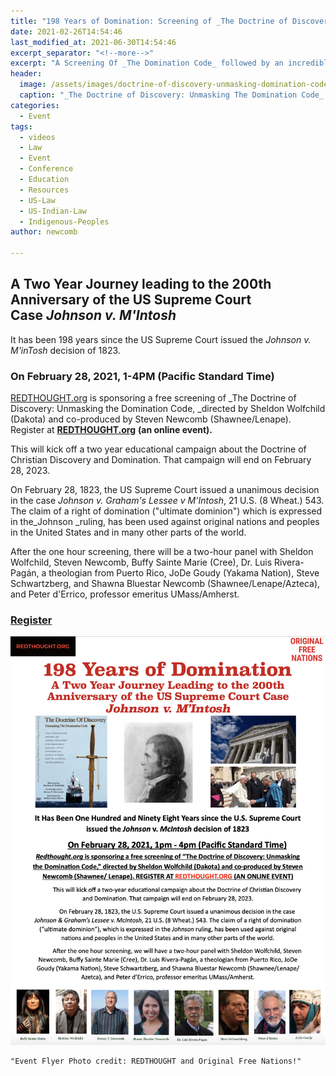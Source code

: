 ```yaml
---
title: "198 Years of Domination: Screening of _The Doctrine of Discovery: Unmasking the Domination Code_ with Panel"
date: 2021-02-26T14:54:46
last_modified_at: 2021-06-30T14:54:46
excerpt_separator: "<!--more-->"
excerpt: "A Screening Of _The Domination Code_ followed by an incredible panel discussion with Sheldon Wolfchild (Dakota), Steven Newcomb (Shawnee/Lenape), Buffy Sainte Marie (Cree), Dr. Luis Rivera-Pagán, JoDe Goudy (Yakama Nation), Steve Schwartzberg, Shawna Bluestar Newcomb (Shawnee/Lenape/Azteca), and Peter d'Errico"
header:
  image: /assets/images/doctrine-of-discovery-unmasking-domination-code.jpg
  caption: "_The Doctrine of Discovery: Unmasking The Domination Code_ directed by Sheldon Wolfchild and co-produced by Steven T. Newcomb"
categories:
  - Event
tags:
  - videos
  - Law
  - Event
  - Conference
  - Education
  - Resources
  - US-Law
  - US-Indian-Law
  - Indigenous-Peoples
author: newcomb  

---
```

## **A Two Year Journey leading to the 200th Anniversary of the US Supreme Court Case _Johnson v. M'Intosh_**

It has been 198 years since the US Supreme Court issued the _Johnson v. M'inTosh_ decision of 1823.

### On **February 28, 2021, 1-4PM (Pacific Standard Time)**

[REDTHOUGHT.org](http://Redthought.org) is sponsoring a free screening of _The Doctrine of Discovery: Unmasking the Domination Code, _directed by Sheldon Wolfchild (Dakota) and co-produced by Steven Newcomb (Shawnee/Lenape). Register at **[REDTHOUGHT.org](http://Redthought.org)** **(an online event).**

This will kick off a two year educational campaign about the Doctrine of Christian Discovery and Domination. That campaign will end on February 28, 2023.

On February 28, 1823, the US Supreme Court issued a unanimous decision in the case _Johnson v. Graham's Lessee v M'Intosh_, 21 U.S. (8 Wheat.) 543\. The claim of a right of domination ("ultimate dominion") which is expressed in the_Johnson _ruling, has been used against original nations and peoples in the United States and in many other parts of the world.

After the one hour screening, there will be a two-hour panel with Sheldon Wolfchild, Steven Newcomb, Buffy Sainte Marie (Cree), Dr. Luis Rivera-Pagán, a theologian from Puerto Rico, JoDe Goudy (Yakama Nation), Steve Schwartzberg, and Shawna Bluestar Newcomb (Shawnee/Lenape/Azteca), and Peter d'Errico, professor emeritus UMass/Amherst.

### [Register](https://redthought.org/)

!["Event Flyer Photo credit: REDTHOUGHT and Original Free Nations!"](/assets/images/198-years-domination-domination-code.png)
```
"Event Flyer Photo credit: REDTHOUGHT and Original Free Nations!"
```

